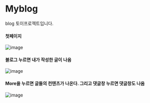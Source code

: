 # Myblog
blog 토이프로젝트입니다.

#### 첫페이지
![image](https://user-images.githubusercontent.com/67853463/107472061-9e0d7e80-6bb1-11eb-8fd9-95735c0615a3.png)

#### 블로그 누르면 내가 작성한 글이 나옴
![image](https://user-images.githubusercontent.com/67853463/107472198-dd3bcf80-6bb1-11eb-8b43-aea3d2e64c78.png)

#### More을 누르면 글들의 컨텐츠가 나온다. 그리고 댓글창 누르면 댓글창도 나옴
![image](https://user-images.githubusercontent.com/67853463/107472285-06f4f680-6bb2-11eb-955d-c8cbeac7624a.png)
